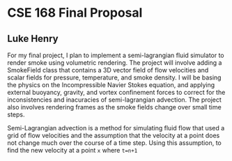# CSE 168 Final Proposal
## Luke Henry

For my final project, I plan to implement a semi-lagrangian fluid simulator to render smoke using volumetric rendering. The project will involve adding a SmokeField class that contains a 3D vector field of flow velocities and scalar fields for pressure, temperature, and smoke density. I will be basing the physics on the Incompressible Navier Stokes equation, and applying external buoyancy, gravity, and vortex confinement forces to correct for the inconsistencies and inacuracies of semi-lagrangian advection. The project also involves rendering frames as the smoke fields change over small time steps. 

Semi-Lagrangian advection is a method for simulating fluid flow that used a grid of flow velocities and the assumption that the velocity at a point does not change much over the course of a time step. Using this assumption, to find the new velocity at a point `x` where `t=n+1`
